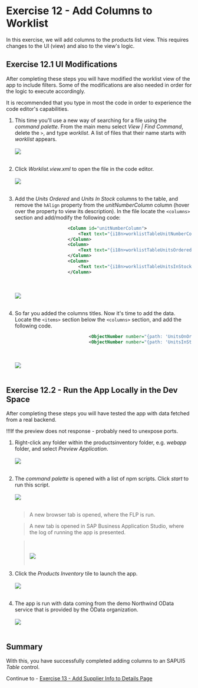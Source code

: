 # Exercise 12 - Add Columns to Worklist

In this exercise, we will add columns to the products list view. This requires changes to the UI (view) and also to the view's logic.

## Exercise 12.1 UI Modifications

After completing these steps you will have modified the worklist view of the app to include filters. Some of the modifications are also needed in order for the logic to execute accordingly.

It is recommended that you type in most the code in order to experience the code editor's capabilities.

1. This time you'll use a new way of searching for a file using the *command palette*. From the main menu select *View | Find Command*, delete the `>`, and type *worklist*. A list of files that their name starts with *worklist* appears.
    <br><br>![](images/2020-10_BAS_Command_Palette_Search_File_.jpg)<br><br>

2. Click *Worklist.view.xml* to open the file in the code editor. 
    <br><br>![](images/2020-10_BAS_Command_Palette_Search_File_Opened_.jpg)<br><br>

3. Add the *Units Ordered* and *Units In Stock* columns to the table, and remove the `hAlign` property from the *unitNumberColumn* column (hover over the property to view its description). In the file locate the `<columns>` section and add/modify the following code:
    ```xml
                        <Column id="unitNumberColumn">
                            <Text text="{i18n>worklistTableUnitNumberColumnTitle}" id="unitNumberColumnTitle"/>
                        </Column>
                        <Column>
                            <Text text="{i18n>worklistTableUnitsOrderedColumnTitle}"/>
                        </Column>
                        <Column>
                            <Text text="{i18n>worklistTableUnitsInStockColumnTitle}"/>
                        </Column>
    ```

    <br><br>![](images/2020-10_BAS_Worklist_Columns_Added_.jpg)<br><br>

4. So far you added the columns titles. Now it's time to add the data. Locate the `<items>` section below the `<columns>` section, and add the following code.
    ```xml
                                <ObjectNumber number="{path: 'UnitsOnOrder', formatter: 'formatter.numberUnit'}" unit="PC"></ObjectNumber>
                                <ObjectNumber number="{path: 'UnitsInStock', formatter: 'formatter.numberUnit'}" unit="PC"></ObjectNumber>
    ```

    <br><br>![](images/2020-10_BAS_Worklist_Cells_Added_.jpg)<br><br>

## Exercise 12.2 - Run the App Locally in the Dev Space

After completing these steps you will have tested the app with data fetched from a real backend.

!!!If the preview does not response - probably need to unexpose ports.

1.	Right-click any folder within the productsinventory folder, e.g. *webapp* folder, and select *Preview Application*.
    <br><br>![](images/2020-10_BAS_Preview_Application_start-1_.jpg)<br><br>

2.	The *command palette* is opened with a list of npm scripts. Click *start* to run this script.
    <br><br>![](images/2020-10_BAS_Preview_Application_start-2_.jpg)<br><br>

    >A new browser tab is opened, where the FLP is run.

    >A new tab is opened in SAP Business Application Studio, where the log of running the app is presented.

    ><br><br>![](images/2020-10_BAS_Preview_Application_start-3_.jpg)<br><br>

3. Click the *Products Inventory* tile to launch the app.
    <br><br>![](images/2020-10_BAS_Preview_Application_start-4_.jpg)<br><br>

4. The app is run with data coming from the demo Northwind OData service that is provided by the OData organization.
    <br><br>![](images/2020-10_BAS_Preview_Application_start-5_.jpg)<br><br>



## Summary

With this, you have successfully completed adding columns to an SAPUI5 *Table* control. 

Continue to - [Exercise 13 - Add Supplier Info to Details Page](../ex13/README.md)
